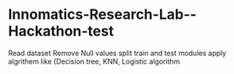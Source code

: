 # Innomatics-Research-Lab--Hackathon-test

Read dataset
Remove Null values
split train and test modules
apply algrithem like (Decision tree, KNN, Logistic algorithm

